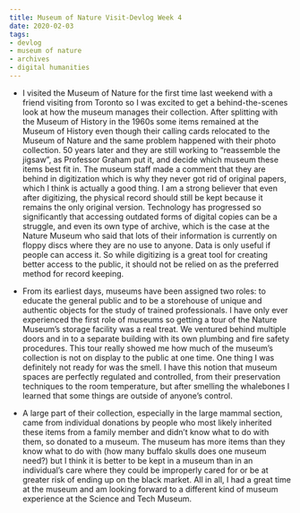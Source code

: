 ```yaml
---
title: Museum of Nature Visit-Devlog Week 4
date: 2020-02-03
tags:
- devlog
- museum of nature
- archives
- digital humanities
---
```


+ I visited the Museum of Nature for the first time last weekend with a friend visiting from Toronto so I was excited to get a behind-the-scenes look at how the museum manages their collection. After splitting with the Museum of History in the 1960s some items remained at the Museum of History even though their calling cards relocated to the Museum of Nature and the same problem happened with their photo collection. 50 years later and they are still working to “reassemble the jigsaw”, as Professor Graham put it, and decide which museum these items best fit in. The museum staff made a comment that they are behind in digitization which is why they never got rid of original papers, which I think is actually a good thing. I am a strong believer that even after digitizing, the physical record should still be kept because it remains the only original version. Technology has progressed so significantly that accessing outdated forms of digital copies can be a struggle, and even its own type of archive, which is the case at the Nature Museum who said that lots of their information is currently on floppy discs where they are no use to anyone. Data is only useful if people can access it. So while digitizing is a great tool for creating better access to the public, it should not be relied on as the preferred method for record keeping. 

+ From its earliest days, museums have been assigned two roles: to educate the general public and to be a storehouse of unique and authentic objects for the study of trained professionals.  I have only ever experienced the first role of museums so getting a tour of the Nature Museum’s storage facility was a real treat. We ventured behind multiple doors and in to a separate building with its own plumbing and fire safety procedures. This tour really showed me how much of the museum’s collection is not on display to the public at one time. One thing I was definitely not ready for was the smell. I have this notion that museum spaces are perfectly regulated and controlled, from their preservation techniques to the room temperature, but after smelling the whalebones I learned that some things are outside of anyone’s control. 

+ A large part of their collection, especially in the large mammal section, came from individual donations by people who most likely inherited these items from a family member and didn’t know what to do with them, so donated to a museum. The museum has more items than they know what to do with (how many buffalo skulls does one museum need?) but I think it is better to be kept in a museum than in an individual’s care where they could be improperly cared for or be at greater risk of ending up on the black market. All in all, I had a great time at the museum and am looking forward to a different kind of museum experience at the Science and Tech Museum. 
